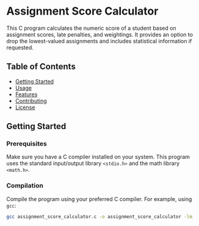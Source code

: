 # Assignment Score Calculator

This C program calculates the numeric score of a student based on assignment scores, late penalties, and weightings. It provides an option to drop the lowest-valued assignments and includes statistical information if requested.

## Table of Contents

- [Getting Started](#getting-started)
- [Usage](#usage)
- [Features](#features)
- [Contributing](#contributing)
- [License](#license)

## Getting Started

### Prerequisites

Make sure you have a C compiler installed on your system. This program uses the standard input/output library `<stdio.h>` and the math library `<math.h>`.

### Compilation

Compile the program using your preferred C compiler. For example, using `gcc`:

```bash
gcc assignment_score_calculator.c -o assignment_score_calculator -lm
